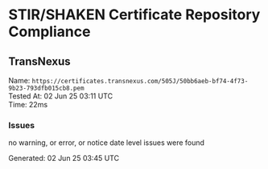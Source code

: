 # STIR/SHAKEN Certificate Repository Compliance

## TransNexus

Name: `https://certificates.transnexus.com/505J/50bb6aeb-bf74-4f73-9b23-793dfb015cb8.pem`\
Tested At: 02 Jun 25 03:11 UTC\
Time: 22ms

### Issues

no warning, or error, or notice date level issues were found

Generated: 02 Jun 25 03:45 UTC